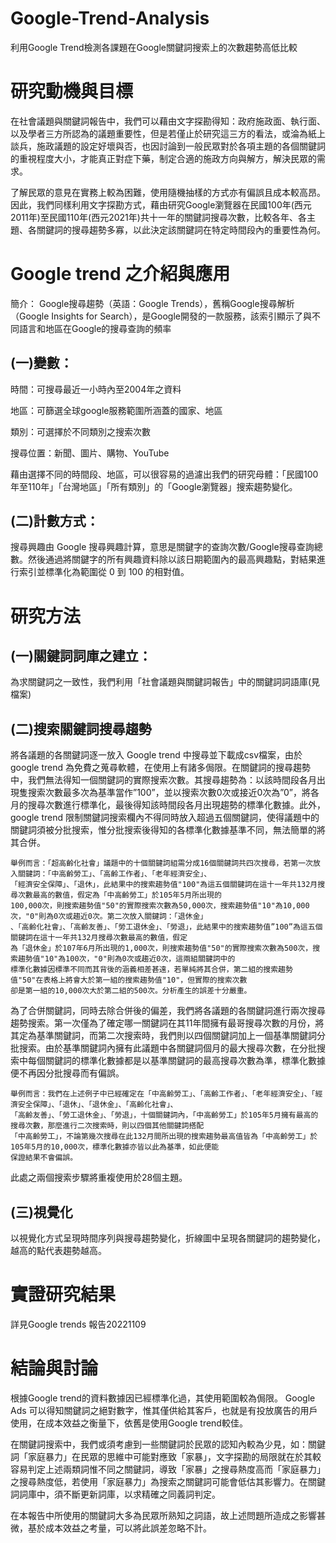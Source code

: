 # Google-Trend-Analysis
利用Google Trend檢測各課題在Google關鍵詞搜索上的次數趨勢高低比較



# 研究動機與目標

在社會議題與關鍵詞報告中，我們可以藉由文字探勘得知：政府施政面、執行面、以及學者三方所認為的議題重要性，但是若僅止於研究這三方的看法，或淪為紙上談兵，施政議題的設定好壞與否，也因討論到一般民眾對於各項主題的各個關鍵詞的重視程度大小，才能真正對症下藥，制定合適的施政方向與解方，解決民眾的需求。

了解民眾的意見在實務上較為困難，使用隨機抽樣的方式亦有偏誤且成本較高昂。因此，我們同樣利用文字探勘方式，藉由研究Google瀏覽器在民國100年(西元2011年)至民國110年(西元2021年)共十一年的關鍵詞搜尋次數，比較各年、各主題、各關鍵詞的搜尋趨勢多寡，以此決定該關鍵詞在特定時間段內的重要性為何。



# Google trend 之介紹與應用

簡介：
Google搜尋趨勢（英語：Google Trends），舊稱Google搜尋解析（Google Insights for Search），是Google開發的一款服務，該索引顯示了與不同語言和地區在Google的搜尋查詢的頻率

## (一)變數：

時間：可搜尋最近一小時內至2004年之資料

地區：可篩選全球google服務範圍所涵蓋的國家、地區

類別：可選擇於不同類別之搜索次數
 
搜尋位置：新聞、圖片、購物、YouTube

藉由選擇不同的時間段、地區，可以很容易的過濾出我們的研究母體：「民國100年至110年」「台灣地區」「所有類別」的「Google瀏覽器」搜索趨勢變化。

## (二)計數方式：
搜尋興趣由 Google 搜尋興趣計算，意思是關鍵字的查詢次數/Google搜尋查詢總數。然後通過將關鍵字的所有興趣資料除以該日期範圍內的最高興趣點，對結果進行索引並標準化為範圍從 0 到 100 的相對值。


# 研究方法
## (一)關鍵詞詞庫之建立：
為求關鍵詞之一致性，我們利用「社會議題與關鍵詞報告」中的關鍵詞詞語庫(見檔案)

## (二)搜索關鍵詞搜尋趨勢
將各議題的各關鍵詞逐一放入 Google trend 中搜尋並下載成csv檔案，由於google trend 為免費之蒐尋軟體，在使用上有諸多侷限。在關鍵詞的搜尋趨勢中，我們無法得知一個關鍵詞的實際搜索次數。其搜尋趨勢為：以該時間段各月出現隻搜索次數最多次為基準當作”100”，並以搜索次數0次或接近0次為”0”，將各月的搜尋次數進行標準化，最後得知該時間段各月出現趨勢的標準化數據。此外，google trend 限制關鍵詞搜索欄內不得同時放入超過五個關鍵詞，使得議題中的關鍵詞須被分批搜索，惟分批搜索後得知的各標準化數據基準不同，無法簡單的將其合併。

    舉例而言：「超高齡化社會」議題中的十個關鍵詞組需分成16個關鍵詞共四次搜尋，若第一次放入關鍵詞：「中高齡勞工」、「高齡工作者」、「老年經濟安全」、
    「經濟安全保障」、「退休」，此結果中的搜索趨勢值"100"為這五個關鍵詞在這十一年共132月搜尋次數最高的數值，假定為「中高齡勞工」於105年5月所出現的
    100,000次，則搜索趨勢值"50"的實際搜索次數為50,000次，搜索趨勢值"10"為10,000次，"0"則為0次或趨近0次。第二次放入關鍵詞：「退休金」
    、「高齡化社會」、「高齡友善」、「勞工退休金」、「勞退」，此結果中的搜索趨勢值”100”為這五個關鍵詞在這十一年共132月搜尋次數最高的數值，假定
    為「退休金」於107年6月所出現的1,000次，則搜索趨勢值"50"的實際搜索次數為500次，搜索趨勢值"10"為100次，"0"則為0次或趨近0次，這兩組關鍵詞中的
    標準化數據因標準不同而其背後的涵義相差甚遠，若單純將其合併，第二組的搜索趨勢值"50"在表格上將會大於第一組的搜索趨勢值"10"，但實際的搜索次數
    卻是第一組的10,000次大於第二組的500次。分析產生的誤差十分嚴重。


為了合併關鍵詞，同時去除合併後的偏差，我們將各議題的各關鍵詞進行兩次搜尋趨勢搜索。第一次僅為了確定哪一關鍵詞在其11年間擁有最哥搜尋次數的月份，將其定為基準關鍵詞，而第二次搜索時，我們則以四個關鍵詞加上一個基準關鍵詞分批搜索。由於基準關鍵詞內擁有此議題中各關鍵詞個月的最大搜尋次數，在分批搜索中每個關鍵詞的標準化數據都是以基準關鍵詞的最高搜尋次數為準，標準化數據便不再因分批搜尋而有偏誤。

    舉例而言：我們在上述例子中已經確定在「中高齡勞工」、「高齡工作者」、「老年經濟安全」、「經濟安全保障」、「退休」、「退休金」、「高齡化社會」、
    「高齡友善」、「勞工退休金」、「勞退」，十個關鍵詞內，「中高齡勞工」於105年5月擁有最高的搜尋次數，那麼進行二次搜索時，則以四個其他關鍵詞搭配
    「中高齡勞工」，不論第幾次搜尋在此132月間所出現的搜索趨勢最高值皆為「中高齡勞工」於105年5月的10,000次，標準化數據亦皆以此為基準，如此便能
    保證結果不會偏誤。

此處之兩個搜索步驟將重複使用於28個主題。

## (三)視覺化
以視覺化方式呈現時間序列與搜尋趨勢變化，折線圖中呈現各關鍵詞的趨勢變化，越高的點代表趨勢越高。 

# 實證研究結果
詳見Google trends 報告20221109

# 結論與討論
根據Google trend的資料數據因已經標準化過，其使用範圍較為侷限。 Google Ads 可以得知關鍵詞之絕對數字，惟其僅供給其客戶，也就是有投放廣告的用戶使用，在成本效益之衡量下，依舊是使用Google trend較佳。

在關鍵詞搜索中，我們或須考慮到一些關鍵詞於民眾的認知內較為少見，如：關鍵詞「家庭暴力」在民眾的思維中可能對應致「家暴」，文字探勘的局限就在於其較容易判定上述兩類詞惟不同之關鍵詞，導致「家暴」之搜尋熱度高而「家庭暴力」之搜尋熱度低，若使用「家庭暴力」為搜索之關鍵詞可能會低估其影響力。在關鍵詞詞庫中，須不斷更新詞庫，以求精確之同義詞判定。

在本報告中所使用的關鍵詞大多為民眾所熟知之詞語，故上述問題所造成之影響甚微，基於成本效益之考量，可以將此誤差忽略不計。
